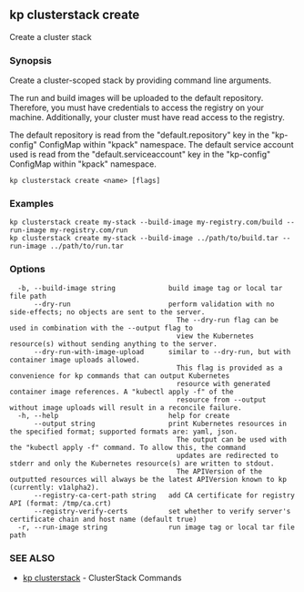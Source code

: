 ## kp clusterstack create

Create a cluster stack

### Synopsis

Create a cluster-scoped stack by providing command line arguments.

The run and build images will be uploaded to the default repository.
Therefore, you must have credentials to access the registry on your machine.
Additionally, your cluster must have read access to the registry.

The default repository is read from the "default.repository" key in the "kp-config" ConfigMap within "kpack" namespace.
The default service account used is read from the "default.serviceaccount" key in the "kp-config" ConfigMap within "kpack" namespace.


```
kp clusterstack create <name> [flags]
```

### Examples

```
kp clusterstack create my-stack --build-image my-registry.com/build --run-image my-registry.com/run
kp clusterstack create my-stack --build-image ../path/to/build.tar --run-image ../path/to/run.tar
```

### Options

```
  -b, --build-image string             build image tag or local tar file path
      --dry-run                        perform validation with no side-effects; no objects are sent to the server.
                                         The --dry-run flag can be used in combination with the --output flag to
                                         view the Kubernetes resource(s) without sending anything to the server.
      --dry-run-with-image-upload      similar to --dry-run, but with container image uploads allowed.
                                         This flag is provided as a convenience for kp commands that can output Kubernetes
                                         resource with generated container image references. A "kubectl apply -f" of the
                                         resource from --output without image uploads will result in a reconcile failure.
  -h, --help                           help for create
      --output string                  print Kubernetes resources in the specified format; supported formats are: yaml, json.
                                         The output can be used with the "kubectl apply -f" command. To allow this, the command
                                         updates are redirected to stderr and only the Kubernetes resource(s) are written to stdout.
                                         The APIVersion of the outputted resources will always be the latest APIVersion known to kp (currently: v1alpha2).
      --registry-ca-cert-path string   add CA certificate for registry API (format: /tmp/ca.crt)
      --registry-verify-certs          set whether to verify server's certificate chain and host name (default true)
  -r, --run-image string               run image tag or local tar file path
```

### SEE ALSO

* [kp clusterstack](kp_clusterstack.md)	 - ClusterStack Commands


